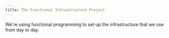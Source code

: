 ```yaml
---
title: The Functional Infrastructure Project
---
```


We're using functional programming to set up the infrastructure that we use from day to day.
